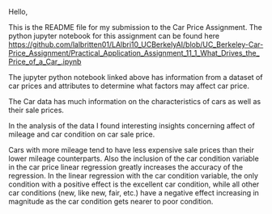 Hello,

This is the README file for my submission to the Car Price Assignment. The python jupyter notebook for this assignment can be found here https://github.com/lalbritten01/LAlbri10_UCBerkelyAI/blob/UC_Berkeley-Car-Price_Assignment/Practical_Application_Assignment_11_1_What_Drives_the_Price_of_a_Car_.ipynb

The jupyter python notebook linked above has information from a dataset of car prices and attributes to determine what factors may affect car price. 

The Car data has much information on the characteristics of cars as well as their sale prices.

In the analysis of the data I found interesting insights concerning affect of mileage and car condition on car sale price.

Cars with more mileage tend to have less expensive sale prices than their lower mileage counterparts. Also the inclusion of the car condition variable in the car price linear regression greatly increases the accuracy of the regression.
In the linear regression with the car condition variable, the only condition with a positive effect is the excellent car condition, while all other car conditions (new, like new, fair, etc.) have a negative effect increasing in magnitude as the car condition gets nearer to poor condition.
